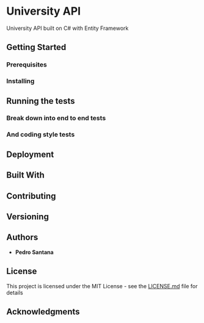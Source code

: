 # University API

University API built on C# with Entity Framework

## Getting Started



### Prerequisites



### Installing



## Running the tests



### Break down into end to end tests



### And coding style tests



## Deployment



## Built With


## Contributing



## Versioning


## Authors

* **Pedro Santana** 



## License

This project is licensed under the MIT License - see the [LICENSE.md](LICENSE.md) file for details

## Acknowledgments


